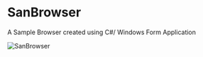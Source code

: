 # SanBrowser
A Sample Browser created using C#/ Windows Form Application

<img src="https://github.com/asangam/SanBrowser/blob/master/Screenshot.png" alt="SanBrowser">


